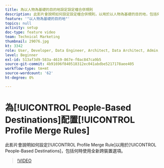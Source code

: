 ```yaml
---
title: 為以人物為基礎的目的地設定設定檔合併規則
description: 此影片會說明如何設定設定檔合併規則，以用於以人物為基礎的目的地，包括何時使用全新的跨裝置選項。
feature: '"以人物為基礎的目的地"'
topics: null
activity: setup
doc-type: feature video
team: Technical Marketing
thumbnail: 29076.jpg
kt: 3342
role: User, Developer, Data Engineer, Architect, Data Architect, Admin, Leader
level: Beginner
exl-id: 513af3d9-583a-4619-867e-f0ac847ca9b5
source-git-commit: 4b91696f840518312ec041abdbe5217178aee405
workflow-type: tm+mt
source-wordcount: '62'
ht-degree: 0%

---
```


# 為[!UICONTROL People-Based Destinations]配置[!UICONTROL Profile Merge Rules]

此影片會說明如何設定[!UICONTROL Profile Merge Rule]以用於[!UICONTROL People-Based Destinations]，包括何時使用全新跨裝置選項。

>[!VIDEO](https://video.tv.adobe.com/v/29076/?quality=12)
